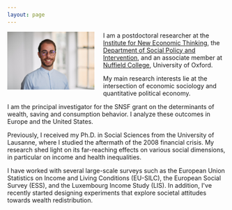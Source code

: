 ```yaml
---
layout: page
---
```



<img src="/assets/picture_2.jpg" alt="Photo" style="width:200px; float:left; margin-right:20px;"/>

<div>
  <p>I am a postdoctoral researcher at the <a href="https://www.inet.ox.ac.uk/">Institute for New Economic Thinking</a>, the <a href="https://www.spi.ox.ac.uk/">Department of Social Policy and Intervention</a>, and an associate member at <a href="https://www.nuffield.ox.ac.uk">Nuffield College</a>, University of Oxford.</p>

  <p>My main research interests lie at the intersection of economic sociology and quantitative political economy.</p>

  <p>I am the principal investigator for the SNSF grant on the determinants of wealth, saving and consumption behavior. I analyze these outcomes in Europe and the United States.</p>

  <p>Previously, I received my Ph.D. in Social Sciences from the University of Lausanne, where I studied the aftermath of the 2008 financial crisis. My research shed light on its far-reaching effects on various social dimensions, in particular on income and health inequalities.</p>

  <p>I have worked with several large-scale surveys such as the European Union Statistics on Income and Living Conditions (EU-SILC), the European Social Survey (ESS), and the Luxembourg Income Study (LIS). In addition, I've recently started designing experiments that explore societal attitudes towards wealth redistribution.</p>
</div>
